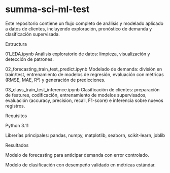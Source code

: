 # summa-sci-ml-test

Este repositorio contiene un flujo completo de análisis y modelado aplicado a datos de clientes, incluyendo exploración, pronóstico de demanda y clasificación supervisada.

Estructura

01_EDA.ipynb
Análisis exploratorio de datos: limpieza, visualización y detección de patrones.

02_forecasting_train_test_predict.ipynb
Modelado de demanda: división en train/test, entrenamiento de modelos de regresión, evaluación con métricas (RMSE, MAE, R²) y generación de predicciones.

03_class_train_test_inference.ipynb
Clasificación de clientes: preparación de features, codificación, entrenamiento de modelos supervisados, evaluación (accuracy, precision, recall, F1-score) e inferencia sobre nuevos registros.

Requisitos

Python 3.11

Librerías principales: pandas, numpy, matplotlib, seaborn, scikit-learn, joblib

Resultados


Modelo de forecasting para anticipar demanda con error controlado.

Modelo de clasificación con desempeño validado en métricas estándar.
